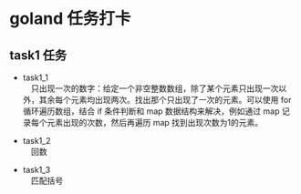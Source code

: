 # goland 任务打卡

## task1 任务
- task1_1</br>
&emsp;只出现一次的数字：给定一个非空整数数组，除了某个元素只出现一次以外，其余每个元素均出现两次。找出那个只出现了一次的元素。可以使用 for 循环遍历数组，结合 if 条件判断和 map 数据结构来解决，例如通过 map 记录每个元素出现的次数，然后再遍历 map 找到出现次数为1的元素。

- task1_2</br>
&emsp;回数

- task1_3 </br>
  &emsp;匹配括号
